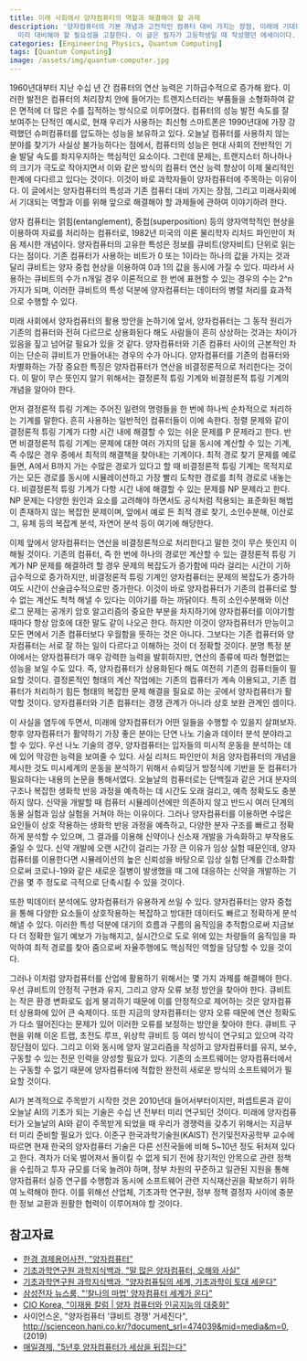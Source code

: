 ```yaml
---
title: 미래 사회에서 양자컴퓨터의 역할과 해결해야 할 과제
description: '양자컴퓨터의 기본 개념과 고전적인 컴퓨터 대비 가지는 장점, 미래에 기대되는 역할에 대해 알아보고, 한국에서 양자컴퓨터 시대에
  미리 대비해야 할 필요성을 고찰한다. 이 글은 필자가 고등학생일 때 작성했던 에세이이다. '
categories: [Engineering Physics, Quantum Computing]
tags: [Quantum Computing]
image: /assets/img/quantum-computer.jpg
---
```

1960년대부터 지난 수십 년 간 컴퓨터의 연산 능력은 기하급수적으로 증가해 왔다. 이러한 발전은 컴퓨터의 처리장치 안에 들어가는 트랜지스터라는 부품들을 소형화하여 같은 면적에 더 많은 수를 집적하는 방식으로 이루어졌다. 컴퓨터의 성능 발전 속도를 잘 보여주는 단적인 예시로, 현재 우리가 사용하는 최신형 스마트폰은 1990년대에 가장 강력했던 슈퍼컴퓨터를 압도하는 성능을 보유하고 있다. 오늘날 컴퓨터를 사용하지 않는 분야를 찾기가 사실상 불가능하다는 점에서, 컴퓨터의 성능은 현대 사회의 전반적인 기술 발달 속도를 좌지우지하는 핵심적인 요소이다. 그런데 문제는, 트랜지스터 하나하나의 크기가 극도로 작아지면서 이와 같은 방식의 컴퓨터 연산 능력 향상이 이제 물리적인 한계에 다다르고 있다는 것이다. 이것이 바로 과학자들이 양자컴퓨터에 주목하는 이유이다. 이 글에서는 양자컴퓨터의 특성과 기존 컴퓨터 대비 가지는 장점, 그리고 미래사회에서 기대되는 역할과 이를 위해 앞으로 해결해야 할 과제들에 관하여 이야기하려 한다.

양자 컴퓨터는 얽힘(entanglement), 중첩(superposition) 등의 양자역학적인 현상을 이용하여 자료를 처리하는 컴퓨터로, 1982년 미국의 이론 물리학자 리처드 파인만이 처음 제시한 개념이다. 
양자컴퓨터의 고유한 특성은 정보를 큐비트(양자비트) 단위로 읽는다는 점이다. 기존 컴퓨터가 사용하는 비트가 0 또는 1이라는 하나의 값을 가지는 것과 달리 큐비트는 양자 중첩 현상을 이용하여 0과 1의 값을 동시에 가질 수 있다. 따라서 사용하는 큐비트의 수가 n개일 경우 이론적으로 한 번에 표현할 수 있는 경우의 수는 2^n가지가 되며, 이러한 큐비트의 특성 덕분에 양자컴퓨터는 데이터의 병렬 처리를 효과적으로 수행할 수 있다. 

미래 사회에서 양자컴퓨터의 활용 방안을 논하기에 앞서, 양자컴퓨터는 그 동작 원리가 기존의 컴퓨터와 전혀 다르므로 상용화된다 해도 사람들이 흔히 상상하는 것과는 차이가 있음을 짚고 넘어갈 필요가 있을 것 같다. 양자컴퓨터와 기존 컴퓨터 사이의 근본적인 차이는 단순히 큐비트가 만들어내는 경우의 수가 아니다. 양자컴퓨터를 기존의 컴퓨터와 차별화하는 가장 중요한 특징은 양자컴퓨터가 연산을 비결정론적으로 처리한다는 것이다. 이 말이 무슨 뜻인지 알기 위해서는 결정론적 튜링 기계와 비결정론적 튜링 기계의 개념을 알아야 한다. 

먼저 결정론적 튜링 기계는 주어진 일련의 명령들을 한 번에 하나씩 순차적으로 처리하는 기계를 말한다. 흔히 사용하는 일반적인 컴퓨터들이 이에 속한다. 정렬 문제와 같이 결정론적 튜링 기계가 다항 시간 내에 해결할 수 있는 쉬운 문제를 P 문제라고 한다. 
반면 비결정론적 튜링 기계는 문제에 대한 여러 가지의 답을 동시에 계산할 수 있는 기계, 즉 수많은 경우 중에서 최적의 해결책을 찾아내는 기계이다. 최적 경로 찾기 문제를 예로 들면, A에서 B까지 가는 수많은 경로가 있다고 할 때 비결정론적 튜링 기계는 목적지로 가는 모든 경로를 동시에 시뮬레이션하고 가장 빨리 도착한 경로를 최적 경로로 내놓는다. 비결정론적 튜링 기계가 다항 시간 내에 해결할 수 있는 문제를 NP 문제라고 한다. 
NP 문제는 다양한 원인과 요소를 고려해야 하면서도 공식처럼 적용되는 표준화된 해법이 존재하지 않는 복잡한 문제이며, 앞에서 예로 든 최적 경로 찾기, 소인수분해, 이산로그, 유체 등의 복잡계 분석, 자연어 분석 등이 여기에 해당한다.

이제 앞에서 양자컴퓨터는 연산을 비결정론적으로 처리한다고 말한 것이 무슨 뜻인지 이해될 것이다. 기존의 컴퓨터, 즉 한 번에 하나의 경로만 계산할 수 있는 결정론적 튜링 기계가 NP 문제를 해결하려 할 경우 문제의 복잡도가 증가함에 따라 걸리는 시간이 기하급수적으로 증가하지만, 비결정론적 튜링 기계인 양자컴퓨터는 문제의 복잡도가 증가하여도 시간이 산술급수적으로만 증가한다. 이것이 바로 양자컴퓨터가 기존의 컴퓨터로 할 수 없는 계산도 척척 해낼 수 있다는 이야기를 하는 까닭이다. 특히 소인수분해와 이산 로그 문제는 공개키 암호 알고리즘의 중요한 부분을 차지하기에 양자컴퓨터를 이야기할 때마다 항상 암호에 대한 말도 같이 나오곤 한다.
하지만 이것이 양자컴퓨터가 만능이고 모든 면에서 기존 컴퓨터보다 우월함을 뜻하는 것은 아니다. 그보다는 기존 컴퓨터와 양자컴퓨터는 서로 잘 하는 일이 다르다고 이해하는 것이 더 정확할 것이다. 분명 특정 분야에서는 양자컴퓨터가 매우 강력한 능력을 발휘하지만, 연산의 종류에 따라 형편없는 성능을 보일 수도 있다. 즉, 양자컴퓨터가 상용화된다 해도 여전히 기존의 컴퓨터들이 필요할 것이다. 
결정론적인 형태의 계산 작업에는 기존의 컴퓨터가 계속 이용되고, 기존 컴퓨터가 처리하기 힘든 형태의 복잡한 문제 해결을 필요로 하는 곳에서 양자컴퓨터가 활약할 것이다. 양자컴퓨터와 기존 컴퓨터는 경쟁 관계가 아니라 상호 보완 관계인 셈이다.

이 사실을 염두에 두면서, 미래에 양자컴퓨터가 어떤 일들을 수행할 수 있을지 살펴보자. 향후 양자컴퓨터가 활약하기 가장 좋은 분야는 단연 나노 기술과 데이터 분석 분야라고 할 수 있다. 우선 나노 기술의 경우, 양자컴퓨터는 입자들의 미시적 운동을 분석하는 데에 있어 막강한 능력을 보여줄 수 있다. 사실 리처드 파인만이 처음 양자컴퓨터의 개념을 제시한 것도 미시세계의 운동을 분석하기 위해서 슈뢰딩거 방정식에 기반을 둔 컴퓨터가 필요하다는 내용의 논문을 통해서였다. 
오늘날의 컴퓨터로는 단백질과 같은 거대 분자의 구조나 복잡한 생화학 반응 과정을 예측하는 데 시간도 오래 걸리고, 예측 정확도도 충분하지 않다. 신약을 개발할 때 컴퓨터 시뮬레이션에만 의존하지 않고 반드시 여러 단계의 동물 실험과 임상 실험을 거쳐야 하는 이유이다. 그러나 양자컴퓨터를 이용하면 수많은 요인들이 상호 작용하는 생화학 반응 과정을 예측하고, 다양한 분자 구조를 빠르고 정확하게 분석할 수 있으며, 그 결과를 이용해 신약이나 신소재 개발을 가속화하고 부작용도 줄일 수 있다. 신약 개발에 오랜 시간이 걸리는 가장 큰 이유가 임상 실험 때문인데, 양자컴퓨터를 이용한다면 시뮬레이션의 높은 신뢰성을 바탕으로 임상 실험 단계를 간소화함으로써 코로나-19와 같은 새로운 질병이 발생했을 때 그에 대응하는 신약을 개발하는 기간을 몇 주 정도로 극적으로 단축시킬 수 있을 것이다.

또한 빅데이터 분석에도 양자컴퓨터가 유용하게 쓰일 수 있다. 양자컴퓨터는 양자 중첩을 통해 다양한 요소들이 상호작용하는 복잡하고 방대한 데이터도 빠르고 정확하게 분석해낼 수 있다. 이러한 특성 덕분에 대기의 흐름과 구름의 움직임을 추적함으로써 지금보다 더 정확한 일기 예보가 가능해지고, 실시간으로 도로 위에 있는 차량들의 움직임을 파악하여 최적 경로를 찾아 줌으로써 자율주행에도 핵심적인 역할을 담당할 수 있을 것이다. 

그러나 이처럼 양자컴퓨터를 산업에 활용하기 위해서는 몇 가지 과제를 해결해야 한다. 우선 큐비트의 안정적 구현과 유지, 그리고 양자 오류 보정 방안을 찾아야 한다. 큐비트는 작은 환경 변화로도 쉽게 붕괴하기 때문에 이를 안정적으로 제어하는 것은 양자컴퓨터 상용화에 있어 큰 숙제이다. 또한 지금의 양자컴퓨터는 양자 오류 때문에 연산 정확도가 다소 떨어진다는 문제가 있어 이러한 오류를 보정하는 방안을 찾아야 한다. 큐비트 구현을 위해 이온 트랩, 초전도 루프, 위상학 큐비트 등 여러 방식이 연구되고 있으며 각각 장단점이 있다.
그리고 이와 동시에 양자 알고리즘을 작성하고 양자컴퓨터를 유지, 보수, 구동할 수 있는 전문 인력을 양성할 필요가 있다. 기존의 소프트웨어는 양자컴퓨터에서는 구동할 수 없기 때문에 양자컴퓨터에 적합한 완전히 새로운 방식의 소프트웨어가 필요할 것이다.

AI가 본격적으로 주목받기 시작한 것은 2010년대 들어서부터이지만, 퍼셉트론과 같이 오늘날 AI의 기초가 되는 기술은 수십 년 전부터 미리 연구되던 것이다. 미래에 양자컴퓨터가 오늘날의 AI와 같이 주목받게 되었을 때 우리가 경쟁력을 갖추기 위해서는 지금부터 미리 준비할 필요가 있다.
이준구 한국과학기술원(KAIST) 전기및전자공학부 교수에 따르면 현재 한국의 양자컴퓨터 기술은 다른 선진국들에 비해 5~10년 정도 뒤처져 있다고 한다. 격차가 더욱 벌어져서 돌이킬 수 없게 되기 전에 장기적인 안목으로 관련 정책을 수립하고 투자 규모를 더욱 늘려야 하며, 정부 차원의 꾸준하고 일관된 지원을 통해 양자컴퓨터 실증 연구를 수행함과 동시에 소프트웨어 관련 지식재산권을 확보하기 위하여 노력해야 한다. 이를 위해선 산업체, 기초과학 연구원, 정부 정책 결정자 사이에 충분한 정보 교환과 원활한 협력이 이루어져야 할 것이다.

## 참고자료
- [한경 경제용어사전, "양자컴퓨터"](https://dic.hankyung.com/economy/view/?seq=11787)
- [기초과학연구원 과학지식백과, "말 많은 양자컴퓨터, 오해와 사실"](https://www.ibs.re.kr/cop/bbs/BBSMSTR_000000000901/selectBoardArticle.do?nttId=14100)
- [기초과학연구원 과학지식백과, "양자컴퓨팅의 세계, 기초과학이 토대 세운다"](https://www.ibs.re.kr/cop/bbs/BBSMSTR_000000000901/selectBoardArticle.do?nttId=14274)
- [삼성전자 뉴스룸, "‘찰나의 마법’ 양자컴퓨터 세계가 온다"](https://news.samsung.com/kr/찰나의-마법-양자컴퓨터-세계가-온다)
- [CIO Korea, "이재용 칼럼 \| 양자 컴퓨터와 인공지능의 대중화"](https://www.ciokorea.com/news/38257)
- 사이언스온, "양자컴퓨터 ‘큐비트 경쟁’ 거세진다", http://scienceon.hani.co.kr/?document_srl=474039&mid=media&m=0, (2019)
- [매일경제, "5년후 양자컴퓨터가 세상을 뒤집는다"](https://www.mk.co.kr/news/business/view/2018/08/515351/)
